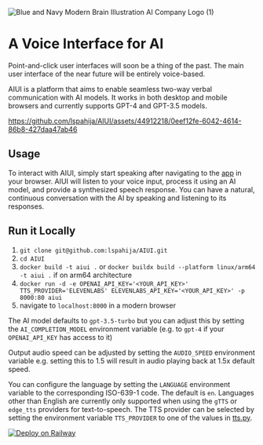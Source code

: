 ![Blue and Navy Modern Brain Illustration AI Company Logo (1)](https://github.com/lspahija/AIUI/assets/44912218/5eaeb8fe-3e67-4c98-b858-9633810ed8aa)

# A Voice Interface for AI

Point-and-click user interfaces will soon be a thing of the past. The main user interface of the near future will be entirely voice-based.

AIUI is a platform that aims to enable seamless two-way verbal communication with AI models. It works in both desktop and mobile browsers and currently supports GPT-4 and GPT-3.5 models.

https://github.com/lspahija/AIUI/assets/44912218/0eef12fe-6042-4614-86b8-427daa47ab46

## Usage
To interact with AIUI, simply start speaking after navigating to the [app](https://aiui.up.railway.app/) in your browser. AIUI will listen to your voice input, process it using an AI model, and provide a synthesized speech response. You can have a natural, continuous conversation with the AI by speaking and listening to its responses.

## Run it Locally  
1. `git clone git@github.com:lspahija/AIUI.git`
2. `cd AIUI`
3. `docker build -t aiui .` or `docker buildx build --platform linux/arm64 -t aiui .` if on arm64 architecture
4. `docker run -d -e OPENAI_API_KEY='<YOUR_API_KEY>' TTS_PROVIDER='ELEVENLABS' ELEVENLABS_API_KEY='<YOUR_API_KEY>' -p 8000:80 aiui`
5. navigate to `localhost:8000` in a modern browser

The AI model defaults to `gpt-3.5-turbo` but you can adjust this by setting the `AI_COMPLETION_MODEL` environment variable (e.g. to `gpt-4` if your `OPENAI_API_KEY` has access to it)

Output audio speed can be adjusted by setting the `AUDIO_SPEED` environment variable e.g. setting this to 1.5 will result in audio playing back at 1.5x default speed.

You can configure the language by setting the `LANGUAGE` environment variable to the corresponding ISO-639-1 code. The default is `en`.
Languages other than English are currently only supported when using the `gTTS` or `edge_tts` providers for text-to-speech. The TTS provider can be selected by setting the environment variable `TTS_PROVIDER` to one of the values in [tts.py](./app/tts.py).

[![Deploy on Railway](https://railway.app/button.svg)](https://railway.app/template/XxIOWs?referralCode=VcOv5G)
